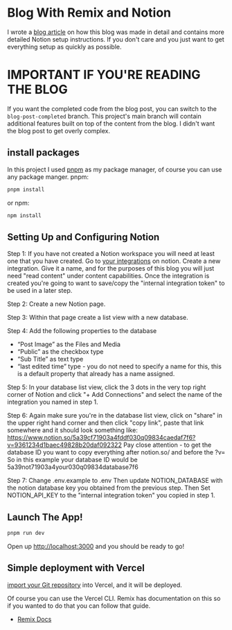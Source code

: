 # Blog With Remix and Notion

I wrote a [blog article](https://www.blackcathacks.com/post/b5e5b146-03c0-4380-8ed4-f01499087356) on how this blog was made in detail and contains more detailed Notion setup instructions. If you don't care and you just want to get everything setup as quickly as possible. 

# IMPORTANT IF YOU'RE READING THE BLOG
If you want the completed code from the blog post, you can switch to the `blog-post-completed` branch. This project's main branch will contain additional features built on top of the content from the blog. I didn't want the blog post to get overly complex.

## install packages

In this project I used [pnpm](https://pnpm.io/installation) as my package manager, of course you
can use any package manger.
pnpm:

```sh
pnpm install
```

or npm:

```sh
npm install
```

## Setting Up and Configuring Notion

Step 1:
If you have not created a Notion workspace you will need at least one that you have created.
Go to [your integrations](https://www.notion.so/my-integrations) on notion. Create a new integration. Give it a name, and for the purposes of this blog you will just need "read content" under content capabilities. Once the integration is created you're going to want to save/copy the "internal integration token" to be used in a later step.

Step 2:
Create a new Notion page.

Step 3:
Within that page create a list view with a new database.

Step 4:
Add the following properties to the database
- “Post Image” as the Files and Media  
- “Public” as the checkbox type
- “Sub Title” as text type
- “last edited time” type - you do not need to specify a name for this, this is a default property that already has a name assigned.

Step 5:
In your database list view, click the 3 dots in the very top right corner of Notion and click "+ Add Connections" and select the name of the integration you named in step 1.

Step 6:
Again make sure you're in the database list view, click on "share" in the upper right hand corner and then click "copy link", paste that link somewhere and it should look something like:
https://www.notion.so/5a39cf71903a4fddf030q09834caedaf7f6?v=9361234d1baec49828b20daf092322
Pay close attention - to get the database ID you want to copy everything after notion.so/ and before the ?v=
So in this example your database ID would be 5a39not71903a4your030q09834database7f6

Step 7:
Change .env.example to .env
Then update NOTION_DATABASE with the notion database key you obtained from the previous step.
Then Set NOTION_API_KEY to the "internal integration token" you copied in step 1.

## Launch The App!

```sh
pnpm run dev
```

Open up [http://localhost:3000](http://localhost:3000) and you should be ready to go!

## Simple deployment with Vercel

[import your Git repository](https://vercel.com/new) into Vercel, and it will be deployed.

Of course you can use the Vercel CLI. Remix has documentation on this so if you wanted to do that you can follow that guide.

- [Remix Docs](https://remix.run/docs)
